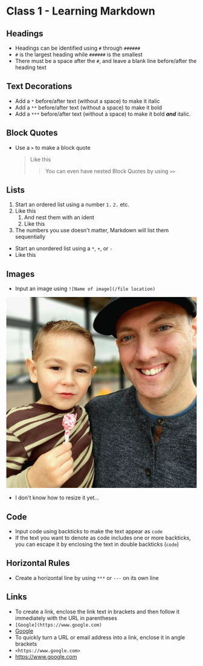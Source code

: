 # Class 1 - Learning Markdown

## Headings

* Headings can be identified using `#` through `######`
* `#` is the largest heading while `######` is the smallest
* There must be a space after the `#`, and leave a blank line before/after the heading text

## Text Decorations

* Add a `*` before/after text (without a space) to make it italic
* Add a `**` before/after text (without a space) to make it bold
* Add a `***` before/after text (without a space) to make it bold ***and*** italic. 

## Block Quotes

* Use a `>` to make a block quote

  > Like this
  >> You can even have nested Block Quotes by using `>>`

## Lists

1. Start an ordered list using a number `1.` `2.` etc.
2. Like this
    1. And nest them with an ident
    2. Like this
3. The numbers you use doesn't matter, Markdown will list them sequentially

* Start an unordered list using a `*`, `+`, or `-`
* Like this

## Images

* Input an image using `![Name of image](/file location)`

![Profile-Pic.jpeg](https://github.com/jason-christopher/reading-notes/blob/main/Profile%20Pic.jpeg?raw=true)

* I don't know how to resize it yet...

## Code

* Input code using backticks to make the text appear as `code`
* If the text you want to denote as code includes one or more backticks, you can escape it by enclosing the text in double backticks (``code``)

## Horizontal Rules

* Create a horizontal line by using `***` or `---` on its own line

## Links

* To create a link, enclose the link text in brackets and then follow it immediately with the URL in parentheses
* `[Google](https://www.google.com)`
* [Google](https://www.google.com)
* To quickly turn a URL or email address into a link, enclose it in angle brackets
* `<https://www.google.com>`
* <https://www.google.com>

